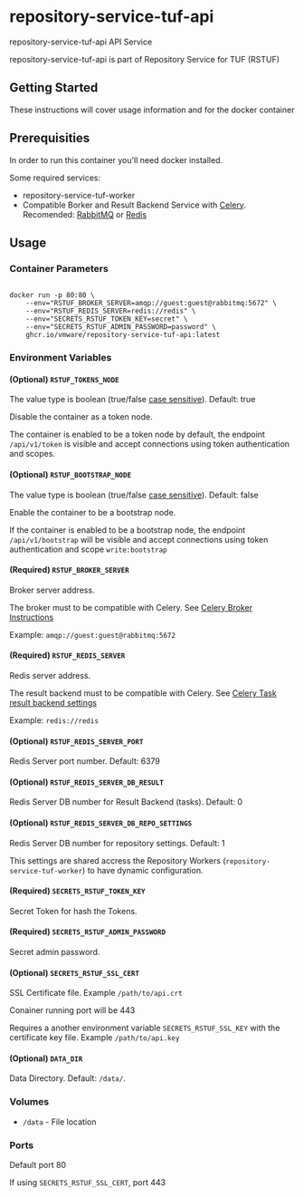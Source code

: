 # repository-service-tuf-api

repository-service-tuf-api API Service

repository-service-tuf-api is part of Repository Service for TUF (RSTUF)

## Getting Started

These instructions will cover usage information and for the docker container

## Prerequisities


In order to run this container you'll need docker installed.

Some required services:

* repository-service-tuf-worker
* Compatible Borker and Result Backend Service with
  [Celery](https://docs.celeryq.dev/en/stable/getting-started/backends-and-brokers/index.html).
  Recomended: [RabbitMQ](https://www.rabbitmq.com) or [Redis](https://redis.com)


## Usage

### Container Parameters

```shell

docker run -p 80:80 \
    --env="RSTUF_BROKER_SERVER=amqp://guest:guest@rabbitmq:5672" \
    --env="RSTUF_REDIS_SERVER=redis://redis" \
    --env="SECRETS_RSTUF_TOKEN_KEY=secret" \
    --env="SECRETS_RSTUF_ADMIN_PASSWORD=password" \
    ghcr.io/vmware/repository-service-tuf-api:latest
```


### Environment Variables

#### (Optional) `RSTUF_TOKENS_NODE`

The value type is boolean (true/false [case sensitive](https://www.dynaconf.com/configuration/#available-options)).
Default: true

Disable the container as a token node.

The container is enabled to be a token node by default, the endpoint `/api/v1/token` is visible and accept connections using token authentication and scopes.

#### (Optional) `RSTUF_BOOTSTRAP_NODE`

The value type is boolean (true/false [case sensitive](https://www.dynaconf.com/configuration/#available-options)).
Default: false

Enable the container to be a bootstrap node.

If the container is enabled to be a bootstrap node, the endpoint `/api/v1/bootstrap` will be visible and accept connections using token authentication and scope `write:bootstrap`

#### (Required) `RSTUF_BROKER_SERVER`

Broker server address.

The broker must to be compatible with Celery. See [Celery Broker Instructions](https://docs.celeryq.dev/en/stable/getting-started/backends-and-brokers/index.html#broker-instructions)

Example: `amqp://guest:guest@rabbitmq:5672`

#### (Required) `RSTUF_REDIS_SERVER`

Redis server address.

The result backend must to be compatible with Celery. See
[Celery Task result backend settings](https://docs.celeryq.dev/en/stable/userguide/configuration.html#task-result-backend-settings)

Example: `redis://redis`

#### (Optional) `RSTUF_REDIS_SERVER_PORT`

Redis Server port number. Default: 6379

#### (Optional) `RSTUF_REDIS_SERVER_DB_RESULT`

Redis Server DB number for Result Backend (tasks). Default: 0

#### (Optional) `RSTUF_REDIS_SERVER_DB_REPO_SETTINGS`

Redis Server DB number for repository settings. Default: 1

This settings are shared accress the Repository Workers
(``repository-service-tuf-worker``) to have dynamic configuration.

#### (Required) `SECRETS_RSTUF_TOKEN_KEY`

Secret Token for hash the Tokens.

#### (Required) `SECRETS_RSTUF_ADMIN_PASSWORD`

Secret admin password.


#### (Optional) `SECRETS_RSTUF_SSL_CERT`

SSL Certificate file. Example ``/path/to/api.crt``

Conainer running port will be 443

Requires a another environment variable ``SECRETS_RSTUF_SSL_KEY`` with the
certificate key file. Example ``/path/to/api.key``

#### (Optional) `DATA_DIR`

Data Directory. Default: `/data/`.

### Volumes

* `/data` - File location


### Ports

Default port 80

If using ``SECRETS_RSTUF_SSL_CERT``, port 443
